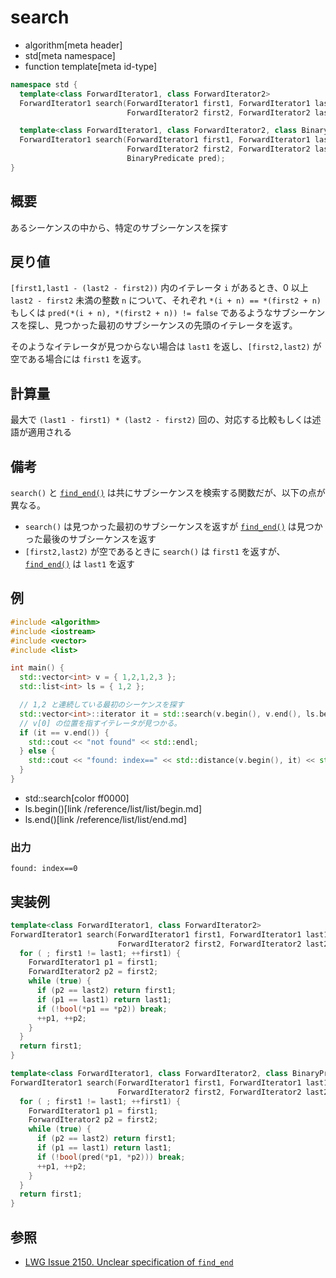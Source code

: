 # search
* algorithm[meta header]
* std[meta namespace]
* function template[meta id-type]

```cpp
namespace std {
  template<class ForwardIterator1, class ForwardIterator2>
  ForwardIterator1 search(ForwardIterator1 first1, ForwardIterator1 last1,
                          ForwardIterator2 first2, ForwardIterator2 last2);

  template<class ForwardIterator1, class ForwardIterator2, class BinaryPredicate>
  ForwardIterator1 search(ForwardIterator1 first1, ForwardIterator1 last1,
                          ForwardIterator2 first2, ForwardIterator2 last2,
                          BinaryPredicate pred);
}
```


## 概要
あるシーケンスの中から、特定のサブシーケンスを探す


## 戻り値
`[first1,last1 - (last2 - first2))` 内のイテレータ `i` があるとき、0 以上 `last2 - first2` 未満の整数 `n` について、それぞれ `*(i + n) == *(first2 + n)` もしくは `pred(*(i + n), *(first2 + n)) != false` であるようなサブシーケンスを探し、見つかった最初のサブシーケンスの先頭のイテレータを返す。

そのようなイテレータが見つからない場合は `last1` を返し、`[first2,last2)` が空である場合には `first1` を返す。


## 計算量
最大で `(last1 - first1) * (last2 - first2)` 回の、対応する比較もしくは述語が適用される


## 備考
`search()` と [`find_end()`](/reference/algorithm/find_end.md) は共にサブシーケンスを検索する関数だが、以下の点が異なる。

* `search()` は見つかった最初のサブシーケンスを返すが [`find_end()`](/reference/algorithm/find_end.md) は見つかった最後のサブシーケンスを返す
* `[first2,last2)` が空であるときに `search()` は `first1` を返すが、[`find_end()`](/reference/algorithm/find_end.md) は `last1` を返す


## 例
```cpp example
#include <algorithm>
#include <iostream>
#include <vector>
#include <list>

int main() {
  std::vector<int> v = { 1,2,1,2,3 };
  std::list<int> ls = { 1,2 };

  // 1,2 と連続している最初のシーケンスを探す
  std::vector<int>::iterator it = std::search(v.begin(), v.end(), ls.begin(), ls.end());
  // v[0] の位置を指すイテレータが見つかる。
  if (it == v.end()) {
    std::cout << "not found" << std::endl;
  } else {
    std::cout << "found: index==" << std::distance(v.begin(), it) << std::endl;
  }
}
```
* std::search[color ff0000]
* ls.begin()[link /reference/list/list/begin.md]
* ls.end()[link /reference/list/list/end.md]

### 出力
```
found: index==0
```


## 実装例
```cpp
template<class ForwardIterator1, class ForwardIterator2>
ForwardIterator1 search(ForwardIterator1 first1, ForwardIterator1 last1,
                        ForwardIterator2 first2, ForwardIterator2 last2) {
  for ( ; first1 != last1; ++first1) {
    ForwardIterator1 p1 = first1;
    ForwardIterator2 p2 = first2;
    while (true) {
      if (p2 == last2) return first1;
      if (p1 == last1) return last1;
      if (!bool(*p1 == *p2)) break;
      ++p1, ++p2;
    }
  }
  return first1;
}

template<class ForwardIterator1, class ForwardIterator2, class BinaryPredicate>
ForwardIterator1 search(ForwardIterator1 first1, ForwardIterator1 last1,
                        ForwardIterator2 first2, ForwardIterator2 last2, BinaryPredicate pred) {
  for ( ; first1 != last1; ++first1) {
    ForwardIterator1 p1 = first1;
    ForwardIterator2 p2 = first2;
    while (true) {
      if (p2 == last2) return first1;
      if (p1 == last1) return last1;
      if (!bool(pred(*p1, *p2))) break;
      ++p1, ++p2;
    }
  }
  return first1;
}
```


## 参照
- [LWG Issue 2150. Unclear specification of `find_end`](http://www.open-std.org/jtc1/sc22/wg21/docs/lwg-defects.html#2150)

